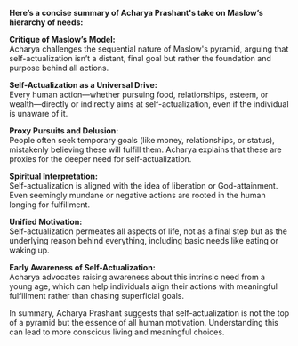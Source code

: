 **Here’s a concise summary of Acharya Prashant's take on Maslow’s hierarchy of needs:**

**Critique of Maslow’s Model:**      
Acharya challenges the sequential nature of Maslow's pyramid, arguing that self-actualization isn’t a distant, final goal but rather the foundation and purpose behind all actions.

**Self-Actualization as a Universal Drive:**       
Every human action—whether pursuing food, relationships, esteem, or wealth—directly or indirectly aims at self-actualization, even if the individual is unaware of it.

**Proxy Pursuits and Delusion:**          
People often seek temporary goals (like money, relationships, or status), mistakenly believing these will fulfill them. Acharya explains that these are proxies for the deeper need for self-actualization.

**Spiritual Interpretation:**        
Self-actualization is aligned with the idea of liberation or God-attainment. Even seemingly mundane or negative actions are rooted in the human longing for fulfillment.

**Unified Motivation:**        
Self-actualization permeates all aspects of life, not as a final step but as the underlying reason behind everything, including basic needs like eating or waking up.

**Early Awareness of Self-Actualization:**          
Acharya advocates raising awareness about this intrinsic need from a young age, which can help individuals align their actions with meaningful fulfillment rather than chasing superficial goals.

In summary, Acharya Prashant suggests that self-actualization is not the top of a pyramid but the essence of all human motivation. Understanding this can lead to more conscious living and meaningful choices.
